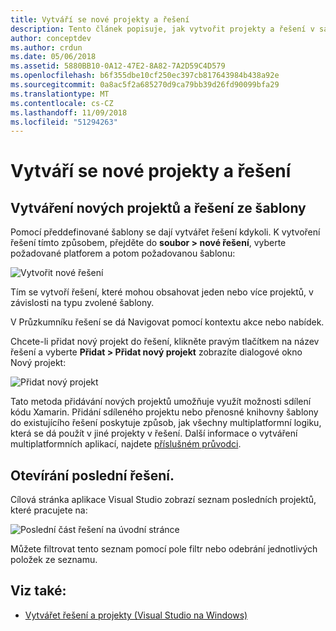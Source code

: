 ```yaml
---
title: Vytváří se nové projekty a řešení
description: Tento článek popisuje, jak vytvořit projekty a řešení v sadě Visual Studio pro Mac
author: conceptdev
ms.author: crdun
ms.date: 05/06/2018
ms.assetid: 5880BB10-0A12-47E2-8A82-7A2D59C4D579
ms.openlocfilehash: b6f355dbe10cf250ec397cb817643984b438a92e
ms.sourcegitcommit: 0a8ac5f2a685270d9ca79bb39d26fd90099bfa29
ms.translationtype: MT
ms.contentlocale: cs-CZ
ms.lasthandoff: 11/09/2018
ms.locfileid: "51294263"
---
```

# <a name="creating-new-projects-and-solutions"></a>Vytváří se nové projekty a řešení

## <a name="creating-new-projects-and-solutions-from-a-template"></a>Vytváření nových projektů a řešení ze šablony

Pomocí předdefinované šablony se dají vytvářet řešení kdykoli. K vytvoření řešení tímto způsobem, přejděte do **soubor > nové řešení**, vyberte požadované platforem a potom požadovanou šablonu:

![Vytvořit nové řešení](media/projects-and-solutions-image0.png)

Tím se vytvoří řešení, které mohou obsahovat jeden nebo více projektů, v závislosti na typu zvolené šablony.

V Průzkumníku řešení se dá Navigovat pomocí kontextu akce nebo nabídek.

Chcete-li přidat nový projekt do řešení, klikněte pravým tlačítkem na název řešení a vyberte **Přidat > Přidat nový projekt** zobrazíte dialogové okno Nový projekt:

![Přidat nový projekt](media/projects-and-solutions-image4.png)

Tato metoda přidávání nových projektů umožňuje využít možnosti sdílení kódu Xamarin. Přidání sdíleného projektu nebo přenosné knihovny šablony do existujícího řešení poskytuje způsob, jak všechny multiplatformní logiku, která se dá použít v jiné projekty v řešení. Další informace o vytváření multiplatformních aplikací, najdete [příslušném průvodci](https://developer.xamarin.com/guides/cross-platform/application_fundamentals/code-sharing/).

## <a name="opening-recent-solutions"></a>Otevírání poslední řešení.

Cílová stránka aplikace Visual Studio zobrazí seznam posledních projektů, které pracujete na:

![Poslední část řešení na úvodní stránce](media/create-new-projects-recent.png)

Můžete filtrovat tento seznam pomocí pole filtr nebo odebrání jednotlivých položek ze seznamu.

## <a name="see-also"></a>Viz také:

- [Vytvářet řešení a projekty (Visual Studio na Windows)](/visualstudio/ide/creating-solutions-and-projects)